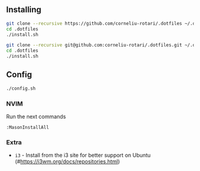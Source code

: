 ## Installing

```bash
git clone --recursive https://github.com/corneliu-rotari/.dotfiles ~/.dotfiles
cd .dotfiles
./install.sh
```

```bash
git clone --recursive git@github.com:corneliu-rotari/.dotfiles.git ~/.dotfiles
cd .dotfiles
./install.sh
```

## Config

```bash
./config.sh
```

### NVIM

Run the next commands

```vim
:MasonInstallAll
```

### Extra

- `i3` - Install from the i3 site for better support on Ubuntu (#https://i3wm.org/docs/repositories.html)

